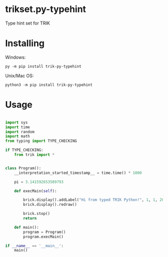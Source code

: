 # trikset.py-typehint
Type hint set for TRIK

# Installing

Windows:
```
py -m pip install trik-py-typehint
```
Unix/Mac OS:
```
python3 -m pip install trik-py-typehint
```

# Usage
```python

import sys
import time
import random
import math
from typing import TYPE_CHECKING

if TYPE_CHECKING:
    from trik import *


class Program():
    __interpretation_started_timestamp__ = time.time() * 1000

    pi = 3.141592653589793

    def execMain(self):

        brick.display().addLabel("Hi from typed TRIK Python!", 1, 1, 20)
        brick.display().redraw()

        brick.stop()
        return

    def main():
        program = Program()
        program.execMain()

if __name__ == '__main__':
    main()
```